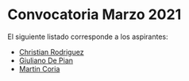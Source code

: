 # Convocatoria Marzo 2021

El siguiente listado corresponde a los aspirantes:

* [Christian Rodriguez](aspirante-rodriguez.christian/)
* [Giuliano De Pian](aspirante-giuliano.depian)
* [Martin Coria](aspirante-coria.martin/)
